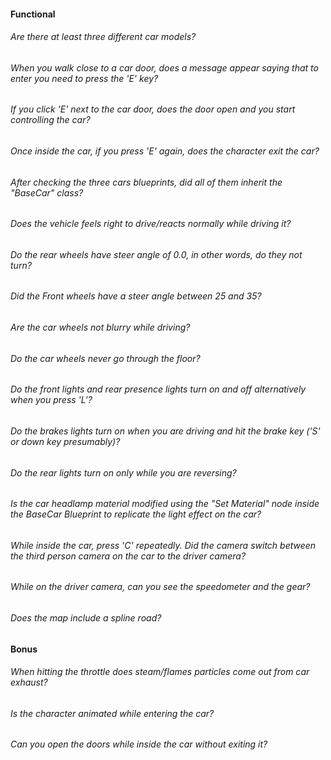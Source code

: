 #### Functional

###### Are there at least three different car models?

###### When you walk close to a car door, does a message appear saying that to enter you need to press the 'E' key?

###### If you click 'E' next to the car door, does the door open and you start controlling the car?

###### Once inside the car, if you press 'E' again, does the character exit the car?

###### After checking the three cars blueprints, did all of them inherit the "BaseCar" class?

###### Does the vehicle feels right to drive/reacts normally while driving it?

###### Do the rear wheels have steer angle of 0.0, in other words, do they not turn?

###### Did the Front wheels have a steer angle between 25 and 35?

###### Are the car wheels not blurry while driving?

###### Do the car wheels never go through the floor?

###### Do the front lights and rear presence lights turn on and off alternatively when you press 'L'?

###### Do the brakes lights turn on when you are driving and hit the brake key ('S' or down key presumably)?

###### Do the rear lights turn on only while you are reversing?

###### Is the car headlamp material modified using the "Set Material" node inside the BaseCar Blueprint to replicate the light effect on the car?

###### While inside the car, press 'C' repeatedly. Did the camera switch between the third person camera on the car to the driver camera?

###### While on the driver camera, can you see the speedometer and the gear?

###### Does the map include a spline road?

#### Bonus

###### When hitting the throttle does steam/flames particles come out from car exhaust?

###### Is the character animated while entering the car?

###### Can you open the doors while inside the car without exiting it?
